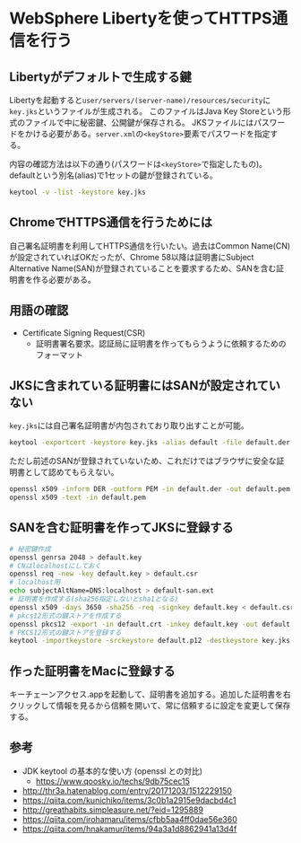 # WebSphere Libertyを使ってHTTPS通信を行う

## Libertyがデフォルトで生成する鍵

Libertyを起動すると`user/servers/(server-name)/resources/security`に`key.jks`というファイルが生成される。
このファイルはJava Key Storeという形式のファイルで中に秘密鍵、公開鍵が保存される。
JKSファイルにはパスワードをかける必要がある。`server.xml`の`<keyStore>`要素でパスワードを指定する。

内容の確認方法は以下の通り(パスワードは`<keyStore>`で指定したもの)。defaultという別名(alias)で1セットの鍵が登録されている。
```bash
keytool -v -list -keystore key.jks
```

## ChromeでHTTPS通信を行うためには

自己署名証明書を利用してHTTPS通信を行いたい。過去はCommon Name(CN)が設定されていればOKだったが、Chrome 58以降は証明書にSubject Alternative Name(SAN)が登録されていることを要求するため、SANを含む証明書を作る必要がある。

## 用語の確認

- Certificate Signing Request(CSR)
  - 証明書署名要求。認証局に証明書を作ってもらうように依頼するためのフォーマット

## JKSに含まれている証明書にはSANが設定されていない

`key.jks`には自己署名証明書が内包されており取り出すことが可能。

```bash
keytool -exportcert -keystore key.jks -alias default -file default.der
```

ただし前述のSANが登録されていないため、これだけではブラウザに安全な証明書として認めてもらえない。

```bash
openssl x509 -inform DER -outform PEM -in default.der -out default.pem
openssl x509 -text -in default.pem
```

## SANを含む証明書を作ってJKSに登録する

```bash
# 秘密鍵作成
openssl genrsa 2048 > default.key
# CNはlocalhostにしておく
openssl req -new -key default.key > default.csr 
# localhost用
echo subjectAltName=DNS:localhost > default-san.ext 
# 証明書を作成する(sha256指定しないとsha1となる)
openssl x509 -days 3650 -sha256 -req -signkey default.key < default.csr > default.crt -extfile default-san.ext
# pkcs12形式の鍵ストアを作成する
openssl pkcs12 -export -in default.crt -inkey default.key -out default.p12 -name default
# PKCS12形式の鍵ストアを登録する
keytool -importkeystore -srckeystore default.p12 -destkeystore key.jks -srcstoretype pkcs12 -deststoretype jks -destalias default -alias default
```

## 作った証明書をMacに登録する

キーチェーンアクセス.appを起動して、証明書を追加する。追加した証明書を右クリックして情報を見るから信頼を開いて、常に信頼するに設定を変更して保存する。

## 参考
- JDK keytool の基本的な使い方 (openssl との対比)
  - https://www.qoosky.io/techs/9db75cec15
- http://thr3a.hatenablog.com/entry/20171203/1512229150
- https://qiita.com/kunichiko/items/3c0b1a2915e9dacbd4c1
- http://greathabits.simpleasure.net/?eid=1295889
- https://qiita.com/irohamaru/items/cfbb5aa4ff0dae56e360
- https://qiita.com/hnakamur/items/94a3a1d8862941a13d4f
